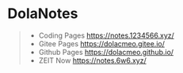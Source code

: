 # DolaNotes


> + Coding Pages <https://notes.1234566.xyz/>
> + Gitee Pages <https://dolacmeo.gitee.io/>
> + Github Pages <https://dolacmeo.github.io/>
> + ZEIT Now <https://notes.6w6.xyz/>


